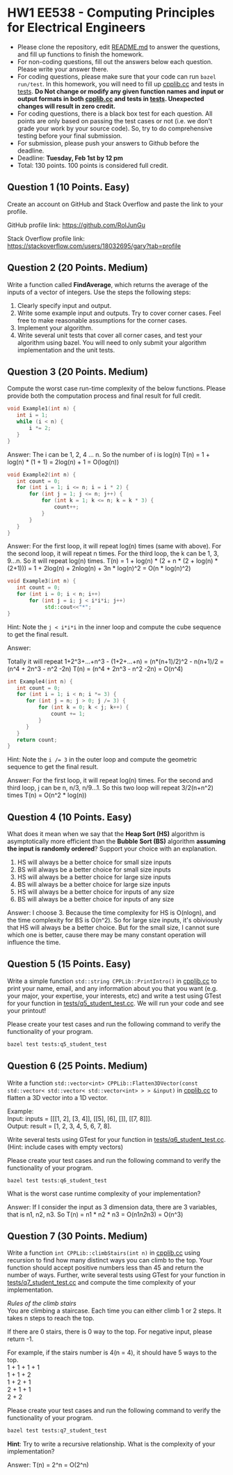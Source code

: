 
# HW1 EE538 - Computing Principles for Electrical Engineers

- Please clone the repository, edit [README.md](README.md) to answer the questions, and fill up functions to finish the homework.
- For non-coding questions, fill out the answers below each question. Please write your answer there.
- For coding questions, please make sure that your code can run ```bazel run/test```. In this homework, you will need to fill up [cpplib.cc](src/lib/cpplib.cc) and tests in [tests](tests). **Do Not change or modify any given function names and input or output formats in both [cpplib.cc](src/lib/cpplib.cc) and tests in [tests](tests). Unexpected changes will result in **zero** credit.**
- For coding questions, there is a black box test for each question. All points are only based on passing the test cases or not (i.e. we don't grade your work by your source code). So, try to do comprehensive testing before your final submission.
- For submission, please push your answers to Github before the deadline.
- Deadline: **Tuesday, Feb 1st by 12 pm**
- Total: 130 points. 100 points is considered full credit.

## Question 1 (10 Points. Easy)

Create an account on GitHub and Stack Overflow and paste the link to your profile.

GitHub profile link:  https://github.com/RolJunGu

Stack Overflow profile link:  https://stackoverflow.com/users/18032695/gary?tab=profile

## Question 2 (20 Points. Medium)

Write a function called **FindAverage**, which returns the average of the inputs of a vector of integers. Use the steps the following steps:
1. Clearly specify input and output.
2. Write some example input and outputs. Try to cover corner cases. Feel free to make reasonable assumptions for the corner cases.
3. Implement your algorithm.
4. Write several unit tests that cover all corner cases, and test your algorithm using bazel.
You will need to only submit your algorithm implementation and the unit tests.

## Question 3 (20 Points. Medium)

Compute the worst case run-time complexity of the below functions. Please provide both the computation process and final result for full credit.

```cpp
void Example1(int n) {
   int i = 1;
   while (i < n) {
       i *= 2;
   }
}
```

Answer: 
The i can be 1, 2, 4 ... n. So the number of i is log(n)
T(n) = 1 + log(n) * (1 + 1) = 2log(n) + 1 = O(log(n))


```cpp
void Example2(int n) {
   int count = 0;
   for (int i = 1; i <= n; i = i * 2) {
       for (int j = 1; j <= n; j++) {
           for (int k = 1; k <= n; k = k * 3) {
               count++;
           }
       }
   }
}
```

Answer: 
For the first loop, it will repeat log(n) times (same with above).
For the second loop, it will repeat n times.
For the third loop, the k can be 1, 3, 9...n. So it will repeat log(n) times.
T(n) = 1 + log(n) * (2 + n * (2 + log(n) * (2+1))) = 1 + 2log(n) + 2nlog(n) + 3n * log(n)^2 = O(n * log(n)^2)


```cpp
void Example3(int n) {
   int count = 0;
   for (int i = 0; i < n; i++)
       for (int j = i; j < i*i*i; j++)
            std::cout<<"*";
}
```

Hint: Note the ```j < i*i*i``` in the inner loop and compute the cube sequence to get the final result.

Answer:

Totally it will repeat 1+2^3+...+n^3 - (1+2+...+n) = (n*(n+1)/2)^2 - n(n+1)/2 = (n^4 + 2n^3 - n^2 -2n)
T(n) = (n^4 + 2n^3 - n^2 -2n) = O(n^4)


```cpp
int Example4(int n) {
   int count = 0;
   for (int i = 1; i < n; i *= 3) {
      for (int j = n; j > 0; j /= 3) {
          for (int k = 0; k < j; k++) {
              count += 1;
          }
      }
   }
   return count;
}
```

Hint: Note the ```i /= 3``` in the outer loop and compute the geometric sequence to get the final result.

Answer:
For the first loop, it will repeat log(n) times.
For the second and third loop, j can be n, n/3, n/9...1. So this two loop will repeat 3/2(n+n^2) times
T(n) = O(n^2 * log(n))


## Question 4 (10 Points. Easy)

What does it mean when we say that the **Heap Sort (HS)** algorithm is asymptotically more efficient than the **Bubble Sort (BS)** algorithm **assuming the input is randomly ordered**? Support your choice with an explanation.


1. HS will always be a better choice for small size inputs
2. BS will always be a better choice for small size inputs
3. HS will always be a better choice for large size inputs
4. BS will always be a better choice for large size inputs
5. HS will always be a better choice for inputs of any size
6. BS will always be a better choice for inputs of any size


Answer:
I choose 3. 
Because the time complexity for HS is O(nlogn), and the time complexity for BS is O(n^2). So for large size inputs, it's obiviously that HS will always be a better choice. But for the small size, I cannot sure which one is better, cause there may be many constant operation will influence the time.

## Question 5 (15 Points. Easy)

Write a simple function ```std::string CPPLib::PrintIntro()``` in [cpplib.cc](src/lib/cpplib.cc) to print your name, email, and any information about you that you want (e.g. your major, your expertise, your interests, etc) and write a test using GTest for your function in [tests/q5_student_test.cc](tests/q5_student_test.cc). We will run your code and see your printout!

Please create your test cases and run the following command to verify the functionality of your program.

```bash
bazel test tests:q5_student_test
```

## Question 6 (25 Points. Medium)

 Write a function ```std::vector<int> CPPLib::Flatten3DVector(const std::vector< std::vector< std::vector<int> > > &input)``` in [cpplib.cc](src/lib/cpplib.cc) to flatten a 3D vector into a 1D vector.

Example:\
Input: inputs = [[[1, 2], [3, 4]], [[5], [6], []], [[7, 8]]].\
Output: result = [1, 2, 3, 4, 5, 6, 7, 8].

Write several tests using GTest for your function in [tests/q6_student_test.cc](tests/q6_student_test.cc).\
(Hint: include cases with empty vectors)

Please create your test cases and run the following command to verify the functionality of your program.
```
bazel test tests:q6_student_test
```
What is the worst case runtime complexity of your implementation?

Answer:
If I consider the input as 3 dimension data, there are 3 variables, that is n1, n2, n3.
So T(n) = n1 * n2 * n3 = O(n1*n2*n3) = O(n^3)


## Question 7 (30 Points. Medium)

Write a function ```int CPPLib::climbStairs(int n)``` in [cpplib.cc](src/lib/cpplib.cc) using recursion to find how many distinct ways you can climb to the top. Your function should accept positive numbers less than 45 and return the number of ways. Further, write several tests using GTest for your function in [tests/q7_student_test.cc](tests/q7_student_test.cc) and compute the time complexity of your implementation.

*Rules of the climb stairs*\
You are climbing a staircase. Each time you can either climb 1 or 2 steps. It takes n steps to reach the top.

If there are 0 stairs, there is 0 way to the top. For negative input, please return -1.

For example, if the stairs number is 4(n = 4), it should have 5 ways to the top.\
1 + 1 + 1 + 1\
1 + 1 + 2\
1 + 2 + 1\
2 + 1 + 1\
2 + 2

Please create your test cases and run the following command to verify the functionality of your program.

```bash
bazel test tests:q7_student_test
```
**Hint**: Try to write a recursive relationship.
What is the complexity of your implementation?

Answer:
T(n) = 2^n = O(2^n)
